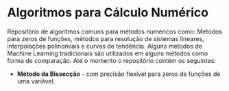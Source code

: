 # Algoritmos para Cálculo Numérico
Repositório de algoritmos comuns para métodos numéricos como: Metodos para zeros de funções, métodos para resolução de sistemas lineares, interpolações polinomiais e curvas de tendência. Alguns métodos de Machine Learning tradicionais são utilizados em alguns métodos como forma de comparação. Até o momento o repositório contém os seguintes:

- **Método da Bissecção** - com precisão flexível para zeros de funções de uma variável.
